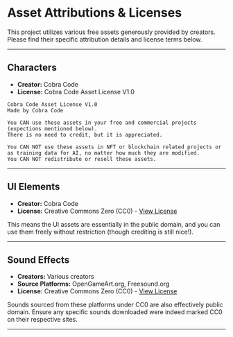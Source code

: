 # Asset Attributions & Licenses

This project utilizes various free assets generously provided by creators. Please find their specific attribution details and license terms below.

---

## Characters

*   **Creator:** Cobra Code
*   **License:** Cobra Code Asset License V1.0

```text
Cobra Code Asset License V1.0
Made by Cobra Code

You CAN use these assets in your free and commercial projects (expections mentioned below).
There is no need to credit, but it is appreciated.

You CAN NOT use these assets in NFT or blockchain related projects or as training data for AI, no matter how much they are modified.
You CAN NOT redistribute or resell these assets.
```
---

## UI Elements

*   **Creator:** Cobra Code
*   **License:** Creative Commons Zero (CC0) - [View License](https://creativecommons.org/publicdomain/zero/1.0/)

This means the UI assets are essentially in the public domain, and you can use them freely without restriction (though crediting is still nice!).

---
## Sound Effects

*   **Creators:** Various creators
*   **Source Platforms:** OpenGameArt.org, Freesound.org
*   **License:** Creative Commons Zero (CC0) - [View License](https://creativecommons.org/publicdomain/zero/1.0/)

Sounds sourced from these platforms under CC0 are also effectively public domain. Ensure any specific sounds downloaded were indeed marked CC0 on their respective sites.

---